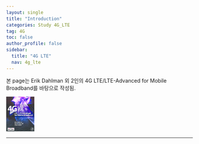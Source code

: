 ```yaml
---
layout: single
title: "Introduction"
categories: Study 4G_LTE
tag: 4G
toc: false
author_profile: false
sidebar:
  title: "4G LTE"
  nav: 4g_lte
---
```


본 page는 Erik Dahlman 외 2인의 4G LTE/LTE-Advanced for Mobile Broadband를 바탕으로 작성됨.<br>
<p><img src="/images/4g_lte/1.1-1.png" class="radius_img" width="15%" height="15%"/></p>


---